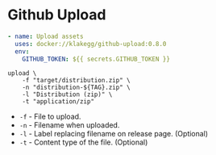 # Github Upload

```yaml
- name: Upload assets
  uses: docker://klakegg/github-upload:0.8.0
  env:
    GITHUB_TOKEN: ${{ secrets.GITHUB_TOKEN }}
```



```shell
upload \
    -f "target/distribution.zip" \
    -n "distribution-${TAG}.zip" \
    -l "Distribution (zip)" \
    -t "application/zip"
```

* `-f` - File to upload.
* `-n` - Filename when uploaded.
* `-l` - Label replacing filename on release page. (Optional)
* `-t` - Content type of the file. (Optional)

